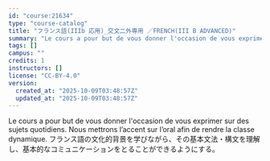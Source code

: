 ```yaml
---
id: "course:21634"
type: "course-catalog"
title: "フランス語(IIIb 応用)_交文二外専用 ／FRENCH(III B ADVANCED)"
summary: "Le cours a pour but de vous donner l'occasion de vous exprimer sur des sujets quotidiens. Nous mettrons l’accent sur l’o…"
tags: []
campus: ""
credits: 1
instructors: []
license: "CC-BY-4.0"
version:
  created_at: "2025-10-09T03:48:57Z"
  updated_at: "2025-10-09T03:48:57Z"
---
```

Le cours a pour but de vous donner l'occasion de vous exprimer sur des sujets quotidiens. Nous mettrons l’accent sur l’oral afin de rendre la classe dynamique. フランス語の文化的背景を学びながら、その基本文法・構文を理解し、基本的なコミュニケーションをとることができるようにする。
